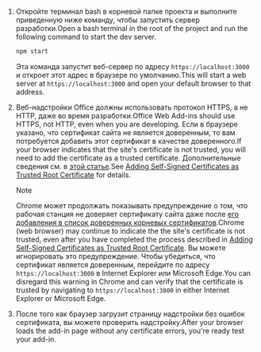 1. <span data-ttu-id="bfea3-101">Откройте терминал bash в корневой папке проекта и выполните приведенную ниже команду, чтобы запустить сервер разработки.</span><span class="sxs-lookup"><span data-stu-id="bfea3-101">Open a bash terminal in the root of the project and run the following command to start the dev server.</span></span>

    ```bash
    npm start
    ```

    <span data-ttu-id="bfea3-102">Эта команда запустит веб-сервер по адресу `https://localhost:3000` и откроет этот адрес в браузере по умолчанию.</span><span class="sxs-lookup"><span data-stu-id="bfea3-102">This will start a web server at `https://localhost:3000` and open your default browser to that address.</span></span>

2. <span data-ttu-id="bfea3-103">Веб-надстройки Office должны использовать протокол HTTPS, а не HTTP, даже во время разработки.</span><span class="sxs-lookup"><span data-stu-id="bfea3-103">Office Web Add-ins should use HTTPS, not HTTP, even when you are developing.</span></span> <span data-ttu-id="bfea3-104">Если в браузере указано, что сертификат сайта не является доверенным, то вам потребуется добавить этот сертификат в качестве доверенного.</span><span class="sxs-lookup"><span data-stu-id="bfea3-104">If your browser indicates that the site's certificate is not trusted, you will need to add the certificate as a trusted certificate.</span></span> <span data-ttu-id="bfea3-105">Дополнительные сведения см. в [этой статье](https://github.com/OfficeDev/generator-office/blob/master/src/docs/ssl.md).</span><span class="sxs-lookup"><span data-stu-id="bfea3-105">See [Adding Self-Signed Certificates as Trusted Root Certificate](https://github.com/OfficeDev/generator-office/blob/master/src/docs/ssl.md) for details.</span></span>

    > [!NOTE]
    > <span data-ttu-id="bfea3-106">Chrome может продолжать показывать предупреждение о том, что рабочая станция не доверяет сертификату сайта даже после [его добавления в список доверенных корневых сертификатов](https://github.com/OfficeDev/generator-office/blob/master/src/docs/ssl.md).</span><span class="sxs-lookup"><span data-stu-id="bfea3-106">Chrome (web browser) may continue to indicate the the site's certificate is not trusted, even after you have completed the process described in [Adding Self-Signed Certificates as Trusted Root Certificate](https://github.com/OfficeDev/generator-office/blob/master/src/docs/ssl.md).</span></span> <span data-ttu-id="bfea3-107">Вы можете игнорировать это предупреждение. Чтобы убедиться, что сертификат является доверенным, перейдите по адресу `https://localhost:3000` в Internet Explorer или Microsoft Edge.</span><span class="sxs-lookup"><span data-stu-id="bfea3-107">You can disregard this warning in Chrome and can verify that the certificate is trusted by navigating to `https://localhost:3000` in either Internet Explorer or Microsoft Edge.</span></span> 

3. <span data-ttu-id="bfea3-108">После того как браузер загрузит страницу надстройки без ошибок сертификата, вы можете проверить надстройку.</span><span class="sxs-lookup"><span data-stu-id="bfea3-108">After your browser loads the add-in page without any certificate errors, you're ready test your add-in.</span></span> 

